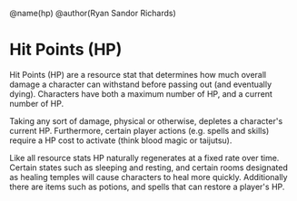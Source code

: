 @name(hp)
@author(Ryan Sandor Richards)

# Hit Points (HP)
Hit Points (HP) are a resource stat that determines how much overall damage a
character can withstand before passing out (and eventually dying). Characters
have both a maximum number of HP, and a current number of HP.

Taking any sort of damage, physical or otherwise, depletes a character's current
HP. Furthermore, certain player actions (e.g. spells and skills) require a HP
cost to activate (think blood magic or taijutsu).

Like all resource stats HP naturally regenerates at a fixed rate over time.
Certain states such as sleeping and resting, and certain rooms designated as
healing temples will cause characters to heal more quickly. Additionally there
are items such as potions, and spells that can restore a player's HP.
